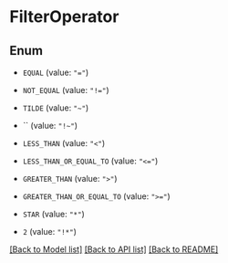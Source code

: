 # FilterOperator

## Enum


* `EQUAL` (value: `"="`)

* `NOT_EQUAL` (value: `"!="`)

* `TILDE` (value: `"~"`)

* `` (value: `"!~"`)

* `LESS_THAN` (value: `"<"`)

* `LESS_THAN_OR_EQUAL_TO` (value: `"<="`)

* `GREATER_THAN` (value: `">"`)

* `GREATER_THAN_OR_EQUAL_TO` (value: `">="`)

* `STAR` (value: `"*"`)

* `2` (value: `"!*"`)


[[Back to Model list]](../README.md#documentation-for-models) [[Back to API list]](../README.md#documentation-for-api-endpoints) [[Back to README]](../README.md)


